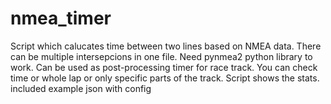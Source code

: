 # nmea_timer
Script which calucates time between two lines based on NMEA data. There can be multiple intersepcions in one file. Need pynmea2 python library to work. Can be used as post-processing timer for race track. You can check time or whole lap or only specific parts of the track. Script shows the stats. included example json with config 
